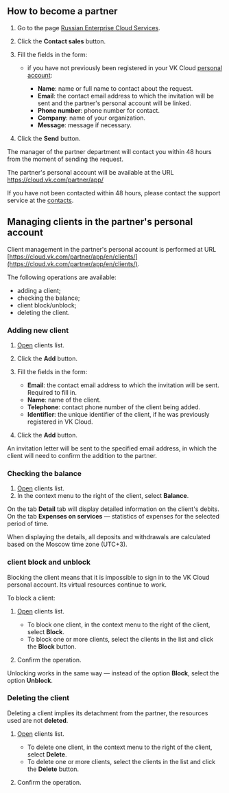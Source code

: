 ## How to become a partner

1. Go to the page [Russian Enterprise Cloud Services](https://cloud.vk.com/partner/).
1. Click the **Contact sales** button.
1. Fill the fields in the form:

    - if you have not previously been registered in your VK Cloud [personal account](https://msk.cloud.vk.com/app/):

        - **Name**: name or full name to contact about the request.
        - **Email**: the contact email address to which the invitation will be sent and the partner's personal account will be linked.
        - **Phone number**: phone number for contact.
        - **Company**: name of your organization.
        - **Message**: message if necessary.

1. Click the **Send** button.

The manager of the partner department will contact you within 48 hours from the moment of sending the request.

<info>

The partner's personal account will be available at the URL https://cloud.vk.com/partner/app/

</info>

<warn>

If you have not been contacted within 48 hours, please contact the support service at the [contacts](/intro/start/support/support-info#sposoby_obrashcheniya).

</warn>

## Managing clients in the partner's personal account

Client management in the partner's personal account is performed at URL [https://cloud.vk.com/partner/app/en/clients/](https://cloud.vk.com/partner/app/en/clients/).

The following operations are available:

- adding a client;
- checking the balance;
- client block/unblock;
- deleting the client.

### Adding new client

1. [Open](https://cloud.vk.com/partner/app/en/clients/) clients list.
1. Click the **Add** button.
1. Fill the fields in the form:

    - **Email**: the contact email address to which the invitation will be sent. Required to fill in.
    - **Name**: name of the client.
    - **Telephone**: contact phone number of the client being added.
    - **Identifier**: the unique identifier of the client, if he was previously registered in VK Cloud.

1. Click the **Add** button.

<info>

An invitation letter will be sent to the specified email address, in which the client will need to confirm the addition to the partner.

</info>

### Checking the balance

1. [Open](https://cloud.vk.com/partner/app/en/clients/) clients list.
1. In the context menu to the right of the client, select **Balance**.

On the tab **Detail** tab will display detailed information on the client's debits. On the tab **Expenses on services** — statistics of expenses for the selected period of time.

<info>

When displaying the details, all deposits and withdrawals are calculated based on the Moscow time zone (UTC+3).

</info>

### client block and unblock

<warn>

Blocking the client means that it is impossible to sign in to the VK Cloud personal account. Its virtual resources continue to work.

</warn>

To block a client:

1. [Open](https://cloud.vk.com/partner/app/en/clients/) clients list.

    - To block one client, in the context menu to the right of the client, select **Block**.
    - To block one or more clients, select the clients in the list and click the **Block** button.

1. Confirm the operation.

<info>

Unlocking works in the same way — instead of the option **Block**, select the option **Unblock**.

</info>

### Deleting the client

<warn>

Deleting a client implies its detachment from the partner, the resources used are not **deleted**.

</warn>

1. [Open](https://cloud.vk.com/partner/app/en/clients/) clients list.

    - To delete one client, in the context menu to the right of the client, select **Delete**.
    - To delete one or more clients, select the clients in the list and click the **Delete** button.

1. Confirm the operation.
